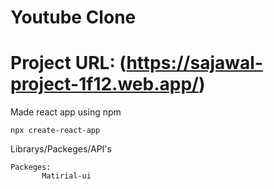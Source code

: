 # Youtube Clone
# Project URL: (https://sajawal-project-1f12.web.app/)

Made react app using npm
```
npx create-react-app
```

Librarys/Packeges/API's
```
Packeges:
       Matirial-ui
```
